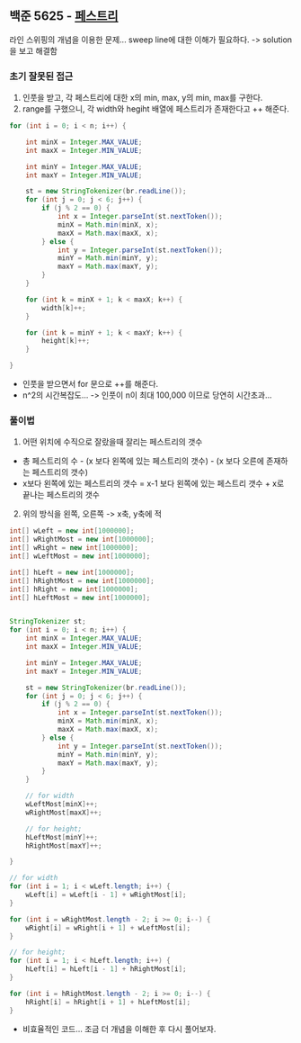 ## 백준 5625 - [페스트리](https://www.acmicpc.net/problem/5625)

라인 스위핑의 개념을 이용한 문제... sweep line에 대한 이해가 필요하다. -> solution을 보고 해결함


### 초기 잘못된 접근
1. 인풋을 받고, 각 페스트리에 대한 x의 min, max, y의 min, max를 구한다.
2. range를 구했으니, 각 width와 hegiht 배열에 페스트리가 존재한다고 ++ 해준다.

~~~JAVA
for (int i = 0; i < n; i++) {

    int minX = Integer.MAX_VALUE;
    int maxX = Integer.MIN_VALUE;

    int minY = Integer.MAX_VALUE;
    int maxY = Integer.MIN_VALUE;

    st = new StringTokenizer(br.readLine());
    for (int j = 0; j < 6; j++) {
        if (j % 2 == 0) {
            int x = Integer.parseInt(st.nextToken());
            minX = Math.min(minX, x);
            maxX = Math.max(maxX, x);
        } else {
            int y = Integer.parseInt(st.nextToken());
            minY = Math.min(minY, y);
            maxY = Math.max(maxY, y);
        }
    }

    for (int k = minX + 1; k < maxX; k++) {
        width[k]++;
    }

    for (int k = minY + 1; k < maxY; k++) {
        height[k]++;
    }

}
~~~

- 인풋을 받으면서 for 문으로 ++를 해준다.
- n^2의 시간복잡도... -> 인풋이 n이 최대 100,000 이므로 당연히 시간초과...


### 풀이법

1. 어떤 위치에 수직으로 잘랐을때 잘리는 페스트리의 갯수
- 총 페스트리의 수 - (x 보다 왼쪽에 있는 페스트리의 갯수) - (x 보다 오른에 존재하는 페스트리의 갯수)
- x보다 왼쪽에 있는 페스트리의 갯수 = x-1 보다 왼쪽에 있는 페스트리 갯수 + x로 끝나는 페스트리의 갯수
2. 위의 방식을 왼쪽, 오른쪽 -> x축, y축에 적 

```JAVA
int[] wLeft = new int[1000000];
int[] wRightMost = new int[1000000];
int[] wRight = new int[1000000];
int[] wLeftMost = new int[1000000];

int[] hLeft = new int[1000000];
int[] hRightMost = new int[1000000];
int[] hRight = new int[1000000];
int[] hLeftMost = new int[1000000];


StringTokenizer st;
for (int i = 0; i < n; i++) {
    int minX = Integer.MAX_VALUE;
    int maxX = Integer.MIN_VALUE;

    int minY = Integer.MAX_VALUE;
    int maxY = Integer.MIN_VALUE;

    st = new StringTokenizer(br.readLine());
    for (int j = 0; j < 6; j++) {
        if (j % 2 == 0) {
            int x = Integer.parseInt(st.nextToken());
            minX = Math.min(minX, x);
            maxX = Math.max(maxX, x);
        } else {
            int y = Integer.parseInt(st.nextToken());
            minY = Math.min(minY, y);
            maxY = Math.max(maxY, y);
        }
    }

    // for width
    wLeftMost[minX]++;
    wRightMost[maxX]++;

    // for height;
    hLeftMost[minY]++;
    hRightMost[maxY]++;

}

// for width
for (int i = 1; i < wLeft.length; i++) {
    wLeft[i] = wLeft[i - 1] + wRightMost[i];
}

for (int i = wRightMost.length - 2; i >= 0; i--) {
    wRight[i] = wRight[i + 1] + wLeftMost[i];
}

// for height;
for (int i = 1; i < hLeft.length; i++) {
    hLeft[i] = hLeft[i - 1] + hRightMost[i];
}

for (int i = hRightMost.length - 2; i >= 0; i--) {
    hRight[i] = hRight[i + 1] + hLeftMost[i];
}
```

- 비효율적인 코드... 조금 더 개념을 이해한 후 다시 풀어보자.
